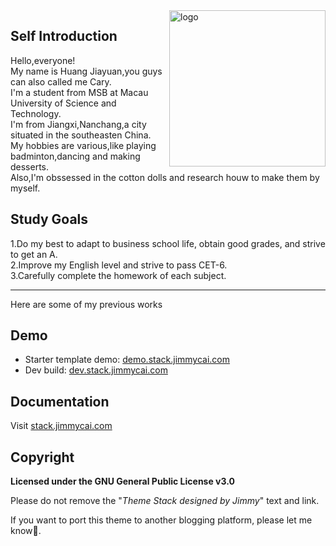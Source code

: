<img align="right" width="250" alt="logo" src="https://github.com/user-attachments/assets/7340bd0c-eaf9-4bab-8035-73e603c38fb6">

## Self Introduction
Hello,everyone! <br>
My name is Huang Jiayuan,you guys can also called me Cary.<br>
I'm a student from MSB at Macau University of Science and Technology.<br>
I'm from Jiangxi,Nanchang,a city situated in the southeasten China.<br>
My hobbies are various,like playing badminton,dancing and making desserts.<br>
Also,I'm obssessed in the cotton dolls and research houw to make them by myself.


## Study Goals
1.Do my best to adapt to business school life, obtain good grades, and strive to get an A.<br> 
2.Improve my English level and strive to pass CET-6.<br>
3.Carefully complete the homework of each subject.<br>
<hr>
Here are some of my previous works
<a href="https://example.com"></a>

## Demo

* Starter template demo: [demo.stack.jimmycai.com](https://demo.stack.jimmycai.com)
* Dev build: [dev.stack.jimmycai.com](https://dev.stack.jimmycai.com)

## Documentation

Visit [stack.jimmycai.com](https://stack.jimmycai.com)

## Copyright

**Licensed under the GNU General Public License v3.0**

Please do not remove the "*Theme Stack designed by Jimmy*" text and link.

If you want to port this theme to another blogging platform, please let me know🙏.
```html

